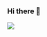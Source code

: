 ### Hi there 👋

<a href="https://opgc.me/#/users/R4mel" target="_blank"><img src="https://api.opgc.me/githubs/users/R4mel/tag/?theme=basic" /></a>
<!--
**R4mel/R4mel** is a ✨ _special_ ✨ repository because its `README.md` (this file) appears on your GitHub profile.

Here are some ideas to get you started:

- 🔭 I’m currently working on ...
- 🌱 I’m currently learning ...
- 👯 I’m looking to collaborate on ...
- 🤔 I’m looking for help with ...
- 💬 Ask me about ...
- 📫 How to reach me: ...
- 😄 Pronouns: ...
- ⚡ Fun fact: ...
-->
